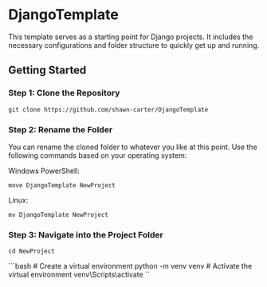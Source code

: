 # DjangoTemplate

This template serves as a starting point for Django projects. It includes the necessary configurations and folder structure to quickly get up and running.

## Getting Started

### Step 1: Clone the Repository

`git clone https://github.com/shawn-carter/DjangoTemplate`

### Step 2: Rename the Folder
You can rename the cloned folder to whatever you like at this point. Use the following commands based on your operating system:

Windows PowerShell:

`move DjangoTemplate NewProject`

Linux:

`mv DjangoTemplate NewProject`

### Step 3: Navigate into the Project Folder

`cd NewProject`

```bash # Create a virtual environment python -m venv venv # Activate the virtual environment venv\Scripts\activate ``
